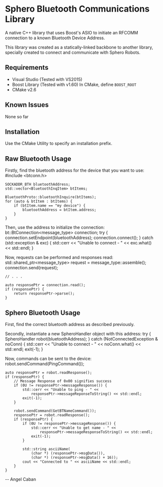 Sphero Bluetooth Communications Library
====================================================

A native C++ library that uses Boost's ASIO to initiate an RFCOMM
connection to a known Bluetooth Device Address.

This library was created as a statically-linked backbone to
another library, specially created to connect and communicate
with Sphero Robots.


Requirements
------------

- Visual Studio (Tested with VS2015)
- Boost Library (Tested with v1.60)
  In CMake, define `BOOST_ROOT`
- CMake v2.6

Known Issues
------------

None so far

Installation
------------

Use the CMake Utility to specify an installation prefix.

Raw Bluetooth Usage
-------------------

Firstly, find the bluetooth address for the device that you want to use:
    #include <btconn.h>
    
    SOCKADDR_BTH bluetoothAddress;
    std::vector<BluetoothInqItem> btItems;

    BluetoothProto::bluetoothInquire(btItems);
    for (auto & btItem : btItems) {
        if (btItem.name == "my device") {
            bluetoothAddress = btItem.address;
        }
    }

Then, use the address to initialize the connection:
    bt::BtConnection<message_type> connection;
    try {
        connection.setEndpoint(bluetoothAddress);
        connection.connect();
    } catch (std::exception & exc) {
        std::cerr << "Unable to connect - " << exc.what() << std::endl;
    }

Now, requests can be performed and responses read:
    std::shared_ptr<message_type> request = message_type::assemble();
    connection.send(request);

    // . . .

    auto responsePtr = connection.read();
    if (responsePtr) {
        return responsePtr->parse();
    }


Sphero Bluetooth Usage
----------------------

First, find the correct bluetooth address as described previously.

Secondly, instantiate a new SpheroHandler object with this address:
    try {
        SpheroHandler robot(bluetoothAddress);
    } catch (NotConnectedException & noConn) {
        std::cerr << "Unable to connect - " << noConn.what() << std::endl;
        exit(-1);
    }

Now, commands can be sent to the device:
    robot.sendCommand(PingCommand());

    auto responsePtr = robot.readResponse();
    if (responsePtr) {
        // Message Response of 0x00 signifies success
        if (0U != responsePtr->messageResponse()) {
            std::cerr << "Unable to ping - " <<
                responsePtr->messageReponseToString() << std::endl;
            exit(-1);
        }

        robot.sendCommand(GetBTNameCommand());
        responsePtr = robot.readResponse();
        if (responsePtr) {
            if (0U != responsePtr->messageResponse()) {
                std::cerr << "Unable to get name - " <<
                    responsePtr->messageResponseToString() << std::endl;
                exit(-1);
            }

            std::string asciiName(
                (char *) (responsePtr->msgData()),
                (char *) (responsePtr->msgData() + 16));
            cout << "Connected to " << asciiName << std::endl;
        }
    }

-- 
Angel Caban <acaban at mail dot angelcaban dot net>

